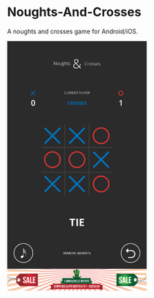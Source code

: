 # Noughts-And-Crosses
A noughts and crosses game for Android/iOS.

<img src="github-preview.jpg" height="575px"/>
